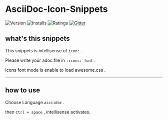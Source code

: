 # AsciiDoc-Icon-Snippets

![Version](https://vsmarketplacebadge.apphb.com/version/SatakeRyota.asciidoc-icon-snippets.svg)
![Installs](https://vsmarketplacebadge.apphb.com/installs/SatakeRyota.asciidoc-icon-snippets.svg)
![Ratings](https://vsmarketplacebadge.apphb.com/rating/SatakeRyota.asciidoc-icon-snippets.svg)
[![Gitter](https://badges.gitter.im/asciidoc-icon-snippets.svg)](https://gitter.im/asciidoc-icon-snippets/Lobby)

## what's this snippets

This snippets is intellisense of `icon:` .

Please write your adoc.file in  `:icons: font` .

icons font mode is enable to load awesome.css .

---

## how to use

Choose Language `asciidoc` .

then `Ctrl + space` , intellisense activates.